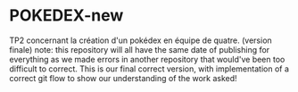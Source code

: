 # POKEDEX-new
TP2 concernant la création d'un pokédex en équipe de quatre. (version finale)
note: this repository will all have the same date of publishing for everything as we made errors in another repository that would've been too difficult to correct. This is our final correct version, with implementation of a correct git flow to show our understanding of the work asked!